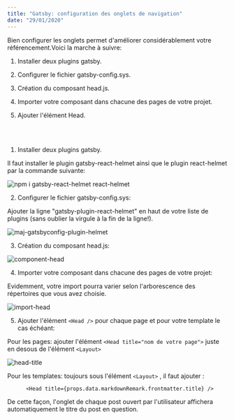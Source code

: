 ```yaml
---
title: "Gatsby: configuration des onglets de navigation"
date: "29/01/2020"
---
```


Bien configurer les onglets permet d'améliorer considérablement votre référencement.Voici la marche à suivre:


1. Installer deux plugins gatsby.

2. Configurer le fichier gatsby-config.sys.

3. Création du composant head.js.

4. Importer votre composant dans chacune des pages de votre projet.

5. Ajouter l'élément Head.

<br></br>

1. Installer deux plugins gatsby.


Il faut installer le plugin gatsby-react-helmet ainsi que le plugin react-helmet par la commande suivante:

 
![npm i gatsby-react-helmet react-helmet](npm-i-helmet.png)


2. Configurer le fichier gatsby-config.sys:

Ajouter la ligne "gatsby-plugin-react-helmet" en haut de votre liste de plugins (sans oublier la virgule à la fin de la ligne!). 



![maj-gatsbyconfig-plugin-helmet](maj-gatsbyconfig-plugin-helmet.png)



3. Création du composant head.js:



![component-head](component-head.png)


4. Importer votre composant dans chacune des pages de votre projet:


Evidemment, votre import pourra varier selon l'arborescence des répertoires que vous avez choisie.



![import-head](import-head.png)


5. Ajouter l'élément `<Head />` pour chaque page et pour votre template le cas échéant:

Pour les pages: 
ajouter l'élément ` <Head title="nom de votre page"> `  juste en desous de l'élément ` <Layout> `



![head-title](head-title.png)


Pour les templates: 
toujours sous l'élément `<Layout>` , il faut ajouter :

                                                                       
 `       <Head title={props.data.markdownRemark.frontmatter.title} />   `
                                                                   


De cette façon, l'onglet de chaque post ouvert par l'utilisateur affichera automatiquement le titre du post en question.

